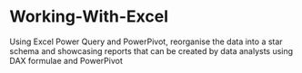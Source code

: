 # Working-With-Excel
Using Excel Power Query and PowerPivot, reorganise the data into a star schema and showcasing reports that can be created by data analysts using DAX formulae and PowerPivot
